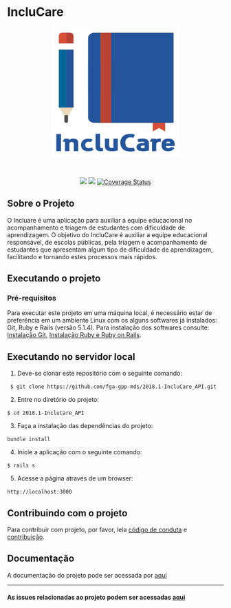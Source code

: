 
# IncluCare

<p align="center">
  <img src="/docs/images/incluCareLogo.png"  width="300" height="300"/>
</p>
<p align="center"> </br>
  
 <p align="center">
  <a href="https://codeclimate.com/github/fga-gpp-mds/2018.1-IncluCare_API"><img src="https://codeclimate.com/github/fga-gpp-mds/2018.1-IncluCare_API/badges/gpa.svg"></a>
<a href="https://travis-ci.org/fga-gpp-mds/2018.1-IncluCare_API/"><img src="https://api.travis-ci.org/fga-gpp-mds/2018.1-IncluCare_API.svg?branch=master"></a>
  <a href='https://coveralls.io/github/fga-gpp-mds/2018.1-IncluCare_API?branch=development'><img src='https://coveralls.io/repos/github/fga-gpp-mds/2018.1-IncluCare_API/badge.svg?branch=development' alt='Coverage Status' /></a>


</p>
  

## Sobre o Projeto

<p>O Incluare é uma aplicação para auxiliar a equipe educacional no acompanhamento e triagem de estudantes com dificuldade de aprendizagem.
O objetivo do IncluCare é auxiliar a equipe educacional responsável, de escolas públicas, pela triagem e acompanhamento de estudantes que apresentam algum tipo de dificuldade de aprendizagem, facilitando e tornando estes processos mais rápidos.</p>

## Executando o projeto

### Pré-requisitos

Para executar este projeto em uma máquina local, é necessário estar de preferência em um ambiente Linux com os alguns softwares já instalados: Git, Ruby e Rails (versão 5.1.4). Para instalação dos softwares consulte: [Instalação Git](https://git-scm.com/book/pt-br/v2/Come%C3%A7ando-Instalando-o-Git), [Instalação Ruby e Ruby on Rails](https://gorails.com/setup/ubuntu/16.04).

## Executando no servidor local

1. Deve-se clonar este repositório com o seguinte comando:

<pre><code> $ git clone https://github.com/fga-gpp-mds/2018.1-IncluCare_API.git </code></pre>

2. Entre no diretório do projeto:

<pre><code>$ cd 2018.1-IncluCare_API</code></pre>

3. Faça a instalação das dependências do projeto:
<pre><code>bundle install</code></pre>

4. Inicie a aplicação com o seguinte comando:

<pre><code>$ rails s</code></pre>

5. Acesse a página através de um browser:
<pre><code>http://localhost:3000</code></pre>


## Contribuindo com o projeto

Para contribuir com projeto, por favor, leia [código de conduta](https://github.com/fga-gpp-mds/2018.1-IncluCare_API/blob/master/CODE_OF_CONDUCT.md) e [contribuição](https://github.com/fga-gpp-mds/2018.1-IncluCare_API/blob/master/CONTRIBUTING.md).

## Documentação

A documentação do projeto pode ser acessada por [aqui](https://github.com/fga-gpp-mds/2018.1-IncluCare_API/tree/docs/docs)

----------------------------
#### As issues relacionadas ao projeto podem ser acessadas [aqui](https://github.com/fga-gpp-mds/2018.1-IncluCare_API/issues)
